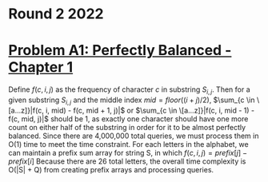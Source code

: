 # Round 2 2022

# [Problem A1: Perfectly Balanced - Chapter 1]([url](https://www.facebook.com/codingcompetitions/hacker-cup/2022/round-2/problems/A1))

Define $f(c, i, j)$ as the frequency of character $c$ in substring $S_{i, j}$. Then for a given substring $S_{i, j}$ and the middle index $mid = floor((i + j) / 2)$,
$\sum_{c \in \[a...z]}|f(c, i, mid) - f(c, mid + 1, j)|$ or $\sum_{c \in \[a...z]}|f(c, i, mid - 1) - f(c, mid, j)|$ should be 1, as exactly one character should
have one more count on either half of the substring in order for it to be almost perfectly balanced. Since there are 4,000,000 total queries, we must process them
in O(1) time to meet the time constraint. For each letters in the alphabet, we can maintain a prefix sum array for string S, in which $f(c, i, j) = prefix[j] - prefix[i]$
Because there are 26 total letters, the overall time complexity is O(|S| + Q) from creating prefix arrays and processing queries.
